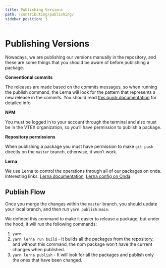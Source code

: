 ```yaml
---
title: Publishing Versions
path: /contributing/publishing/
sidebar_position: 3
---
```


# Publishing Versions

Nowadays, we are publishing our versions manually in the repository, and these are some things that you should be aware of before publishing a package.

**Conventional commits**

The releases are made based on the commits messages, so when running the publish command, the Lerna will look for the pattern that represents a new release in the commits. You should read [this quick documentation](https://www.conventionalcommits.org/en/v1.0.0/) for detailed info

**NPM**

You must be logged in to your account through the terminal and also must be in the VTEX organization, so you’ll have permission to publish a package.

**Repository permissions**

When publishing a package you must have permission to make `git push` directly on the `master` branch, otherwise, it won’t work.

**Lerna**

We use Lerna to control the operations through all of our packages on onda. Interesting links: [Lerna documentation](https://github.com/lerna/lerna), [Lerna config on Onda](https://github.com/vtex/onda/blob/master/lerna.json).

## Publish Flow

Once you merge the changes within the `master` branch, you should update your local branch, and then run `yarn publish:main`.

We defined this command to make it easier to release a package, but under the hood, it will run the following commands:

1. `yarn`
2. `yarn lerna run build` - It builds all the packages from the repository, and without this command, the npm package won't have the current changes when published.
3. `yarn lerna publish` - It will look for all the packages and publish only the ones that have been changed.
